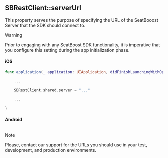 ## SBRestClient::serverUrl

This property serves the purpose of specifying the URL of the SeatBooost Server that the SDK should connect to.

> [!WARNING]
> Prior to engaging with any SeatBoost SDK functionality, it is imperative that you configure this setting during the app initialization phase. 


<!-- tabs:start -->

#### **iOS**

```swift
func application(_ application: UIApplication, didFinishLaunchingWithOptions launchOptions: [UIApplicationLaunchOptionsKey: Any]?) -> Bool {

	...

	SBRestClient.shared.server = "..."

	...

}
```

#### **Android**

```kotlin
```

<!-- tabs:end -->

> [!NOTE]
> Please, contact our support for the URLs you should use in your test, development, and production environments.